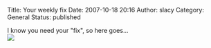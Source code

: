 Title: Your weekly fix
Date: 2007-10-18 20:16
Author: slacy
Category: General
Status: published

I know you need your "fix", so here goes...  
[![](http://slacy.com/gallery/d/100523-1/img_2080.jpg)](http://slacy.com/gallery/v/2007/isaac_spet_oct)
